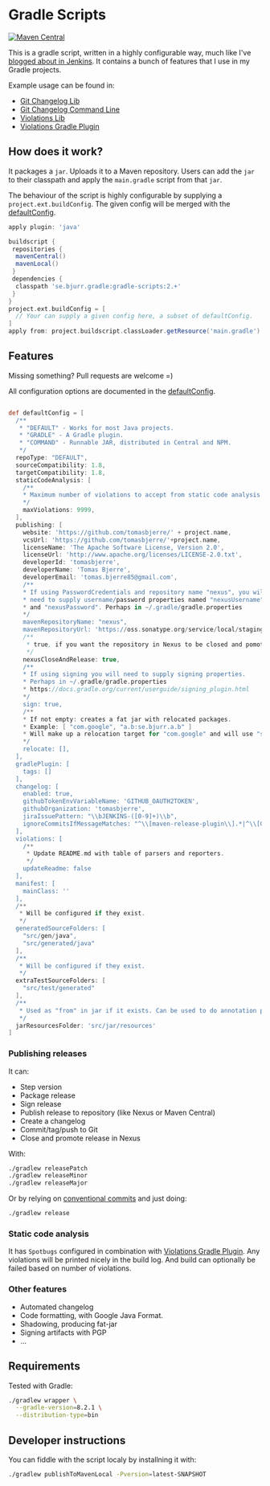 # Gradle Scripts

[![Maven Central](https://maven-badges.herokuapp.com/maven-central/se.bjurr.gradle/gradle-scripts/badge.svg)](https://search.maven.org/artifact/se.bjurr.gradle/gradle-scripts)

This is a gradle script, written in a highly configurable way, much like I've [blogged about in Jenkins](https://www.jenkins.io/blog/2020/10/21/a-sustainable-pattern-with-shared-library/). It contains a bunch of features that I use in my Gradle projects.

Example usage can be found in:

- [Git Changelog Lib](https://github.com/tomasbjerre/git-changelog-lib/blob/master/build.gradle)
- [Git Changelog Command Line](https://github.com/tomasbjerre/git-changelog-command-line/blob/master/build.gradle)
- [Violations Lib](https://github.com/tomasbjerre/violations-lib/blob/master/build.gradle)
- [Violations Gradle Plugin](https://github.com/tomasbjerre/violations-gradle-plugin/blob/master/build.gradle)

## How does it work?

It packages a `jar`. Uploads it to a Maven repository. Users can add the `jar` to their classpath and apply the `main.gradle` script from that `jar`.

The behaviour of the script is highly configurable by supplying a `project.ext.buildConfig`. The given config will be merged with the [defaultConfig](src/main/resources/main.gradle).

```groovy
apply plugin: 'java'

buildscript {
 repositories {
  mavenCentral()
  mavenLocal()
 }
 dependencies {
  classpath 'se.bjurr.gradle:gradle-scripts:2.+'
 }
}
project.ext.buildConfig = [
  // Your can supply a given config here, a subset of defaultConfig.
]
apply from: project.buildscript.classLoader.getResource('main.gradle').toURI()
```

## Features

Missing something? Pull requests are welcome =)

All configuration options are documented in the [defaultConfig](src/main/resources/main.gradle).

<!-- start default config -->
```groovy

def defaultConfig = [
  /**
   * "DEFAULT" - Works for most Java projects.
   * "GRADLE" - A Gradle plugin.
   * "COMMAND" - Runnable JAR, distributed in Central and NPM.
   */
  repoType: "DEFAULT",
  sourceCompatibility: 1.8,
  targetCompatibility: 1.8,
  staticCodeAnalysis: [
    /**
    * Maximum number of violations to accept from static code analysis.
    */
    maxViolations: 9999,
  ],
  publishing: [
    website: 'https://github.com/tomasbjerre/' + project.name,
    vcsUrl: 'https://github.com/tomasbjerre/'+project.name,
    licenseName: 'The Apache Software License, Version 2.0',
    licenseUrl: 'http://www.apache.org/licenses/LICENSE-2.0.txt',
    developerId: 'tomasbjerre',
    developerName: 'Tomas Bjerre',
    developerEmail: 'tomas.bjerre85@gmail.com',
    /**
    * If using PasswordCredentials and repository name "nexus", you will
    * need to supply username/password properties named "nexusUsername"
    * and "nexusPassword". Perhaps in ~/.gradle/gradle.properties
    */
    mavenRepositoryName: "nexus",
    mavenRepositoryUrl: 'https://oss.sonatype.org/service/local/staging/deploy/maven2/',
    /**
     * true, if you want the repository in Nexus to be closed and pomoted to Release.
     */
    nexusCloseAndRelease: true,
    /**
    * If using signing you will need to supply signing properties.
    * Perhaps in ~/.gradle/gradle.properties
    * https://docs.gradle.org/current/userguide/signing_plugin.html
    */
    sign: true,
    /**
    * If not empty: creates a fat jar with relocated packages.
    * Example: [ "com.google", "a.b:se.bjurr.a.b" ]
    * Will make up a relocation target for "com.google" and will use "se.bjurr.a.b" as target for "a.b".
    */
    relocate: [],
  ],
  gradlePlugin: [
    tags: []
  ],
  changelog: [
    enabled: true,
    githubTokenEnvVariableName: 'GITHUB_OAUTH2TOKEN',
    githubOrganization: 'tomasbjerre',
    jiraIssuePattern: "\\bJENKINS-([0-9]+)\\b",
    ignoreCommitsIfMessageMatches: "^\\[maven-release-plugin\\].*|^\\[Gradle Release Plugin\\].*|^Merge.*|.*\\[GRADLE SCRIPT\\].*"
  ],
  violations: [
    /**
     * Update README.md with table of parsers and reporters.
     */
    updateReadme: false
  ],
  manifest: [
    mainClass: ''
  ],
  /**
   * Will be configured if they exist.
   */
  generatedSourceFolders: [
    "src/gen/java",
    "src/generated/java"
  ],
  /**
   * Will be configured if they exist.
   */
  extraTestSourceFolders: [
    "src/test/generated"
  ],
  /**
   * Used as "from" in jar if it exists. Can be used to do annotation processing.
   */
  jarResourcesFolder: 'src/jar/resources'
]

```
<!-- end default config -->

### Publishing releases

It can:

- Step version
- Package release
- Sign release
- Publish release to repository (like Nexus or Maven Central)
- Create a changelog
- Commit/tag/push to Git
- Close and promote release in Nexus

With:

```sh
./gradlew releasePatch
./gradlew releaseMinor
./gradlew releaseMajor
```

Or by relying on [conventional commits](https://www.conventionalcommits.org/en/v1.0.0/) and just doing:

```sh
./gradlew release
```

### Static code analysis

It has `Spotbugs` configured in combination with [Violations Gradle Plugin](https://github.com/tomasbjerre/violations-gradle-plugin). Any violations will be printed nicely in the build log. And build can optionally be failed based on number of violations.

### Other features

- Automated changelog
- Code formatting, with Google Java Format.
- Shadowing, producing fat-jar
- Signing artifacts with PGP
- ...

## Requirements

Tested with Gradle:

```sh
./gradlew wrapper \
  --gradle-version=8.2.1 \
  --distribution-type=bin
```

## Developer instructions

You can fiddle with the script localy by installning it with:

```sh
./gradlew publishToMavenLocal -Pversion=latest-SNAPSHOT
```
